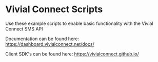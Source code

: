 # Vivial Connect Scripts
Use these example scripts to enable basic functionality with the Vivial Connect SMS API

Documentation can be found here:  https://dashboard.vivialconnect.net/docs/

Client SDK's can be found here:  https://vivialconnect.github.io/
